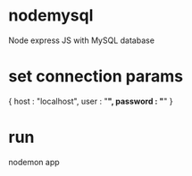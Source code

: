# nodemysql
Node express JS with MySQL database

# set connection params
 
 {
    host : "localhost",
    user : "******",
    password : "******"
 }
 
# run 
nodemon app
